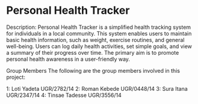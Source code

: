 # Personal Health Tracker
Description: Personal Health Tracker is a simplified health tracking system for individuals in a local community. This system enables users to maintain basic health information, such as weight, exercise routines, and general well-being. Users can log daily health activities, set simple goals, and view a summary of their progress over time. The primary aim is to promote personal health awareness in a user-friendly way.

Group Members The following are the group members involved in this project:

1: Loti Yadeta UGR/2782/14 2: Roman Kebede UGR/0448/14 3: Sura Itana UGR/2347/14 4: Tinsae Tadesse UGR/3556/14
